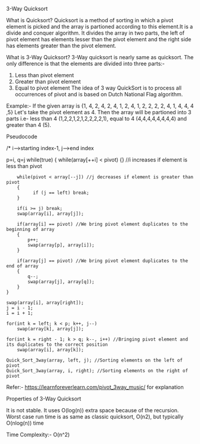 3-Way Quicksort


What is Quicksort?
Quicksort is a method of sorting in which a pivot element is picked and the array is partioned according to this element.It is a divide and conquer algorithm. It divides the array in two parts, the left of pivot element has elements lesser than the pivot element and the right side has elements greater than the pivot element.


What is 3-Way Quicksort?
3-Way quicksort is nearly same as quicksort. The only difference is that the elements are divided into three parts:-
1. Less than pivot element
2. Greater than pivot element
3. Equal to pivot element
The idea of 3 way QuickSort is to process all occurrences of pivot and is based on Dutch National Flag algorithm.

Example:-
If the given array is {1, 4, 2, 4, 2, 4, 1, 2, 4, 1, 2, 2, 2, 2, 4, 1, 4, 4, 4 ,5} Let's take the pivot element as 4. Then the array will be partioned into 3 parts i.e- less than 4 (1,2,2,1,2,1,2,2,2,2,1), equal to 4 (4,4,4,4,4,4,4,4) and greater than 4 (5).


Pseudocode

/* i-->starting index-1, j-->end index

p=i, q=j
while(true)
    {
        while(array[++i] < pivot) {} //i increases if element is less than pivot

        while(pivot < array[--j]) //j decreases if element is greater than pivot
        {
              if (j == left) break;
        }

        if(i >= j) break;
        swap(array[i], array[j]);

        if(array[i] == pivot) //We bring pivot element duplicates to the beginning of array
        {
            p++;
            swap(array[p], array[i]);
        }

        if(array[j] == pivot) //We bring pivot element duplicates to the end of array
        {
            q--;
            swap(array[j], array[q]);
        }
    }

    swap(array[i], array[right]);
    j = i - 1;
    i = i + 1;

    for(int k = left; k < p; k++, j--) 
        swap(array[k], array[j]);

    for(int k = right - 1; k > q; k--, i++) //Bringing pivot element and its duplicates to the correct position
        swap(array[i], array[k]);

    Quick_Sort_3way(array, left, j); //Sorting elements on the left of pivot
    Quick_Sort_3way(array, i, right); //Sorting elements on the right of pivot

Refer:- https://learnforeverlearn.com/pivot_3way_music/  for explanation


Properties of 3-Way Quicksort

It is not stable.
It uses O(log(n)) extra space because of the recursion.
Worst case run time is as same as classic quicksort, O(n2), but typically O(nlog(n)) time


Time Complexity:- O(n^2)
